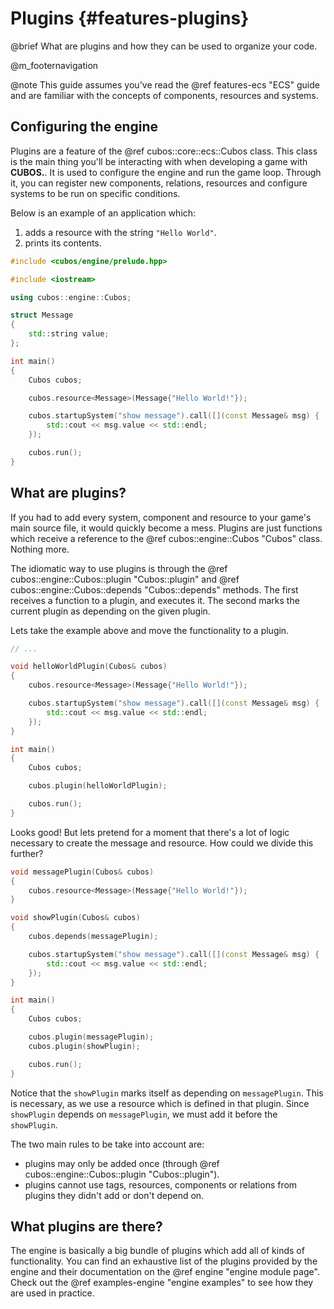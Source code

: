 # Plugins {#features-plugins}

@brief What are plugins and how they can be used to organize your code.

@m_footernavigation

@note This guide assumes you've read the @ref features-ecs "ECS" guide and are
familiar with the concepts of components, resources and systems.

## Configuring the engine

Plugins are a feature of the @ref cubos::core::ecs::Cubos class. This class is
the main thing you'll be interacting with when developing a game with
**CUBOS.**. It is used to configure the engine and run the game loop. Through
it, you can register new components, relations, resources and configure systems to be run on specific conditions.

Below is an example of an application which:
1. adds a resource with the string `"Hello World"`.
2. prints its contents.

```cpp
#include <cubos/engine/prelude.hpp>

#include <iostream>

using cubos::engine::Cubos;

struct Message
{
    std::string value; 
};

int main()
{
    Cubos cubos;

    cubos.resource<Message>(Message{"Hello World!"});

    cubos.startupSystem("show message").call([](const Message& msg) {
        std::cout << msg.value << std::endl;
    });

    cubos.run();
}
```

## What are plugins?

If you had to add every system, component and resource to your game's main
source file, it would quickly become a mess. Plugins are just functions which
receive a reference to the @ref cubos::engine::Cubos "Cubos" class. Nothing
more.

The idiomatic way to use plugins is through the @ref cubos::engine::Cubos::plugin "Cubos::plugin" and @ref cubos::engine::Cubos::depends "Cubos::depends" methods. The first receives a function to a plugin, and executes it. The second marks the current plugin as depending on the given plugin.

Lets take the example above and move the functionality to a plugin.

```cpp
// ...

void helloWorldPlugin(Cubos& cubos)
{
    cubos.resource<Message>(Message{"Hello World!"});

    cubos.startupSystem("show message").call([](const Message& msg) {
        std::cout << msg.value << std::endl;
    });
}

int main()
{
    Cubos cubos;

    cubos.plugin(helloWorldPlugin);

    cubos.run();
}
```

Looks good! But lets pretend for a moment that there's a lot of logic necessary to create the message and resource.
How could we divide this further?

```cpp
void messagePlugin(Cubos& cubos)
{
    cubos.resource<Message>(Message{"Hello World!"});
}

void showPlugin(Cubos& cubos)
{
    cubos.depends(messagePlugin);

    cubos.startupSystem("show message").call([](const Message& msg) {
        std::cout << msg.value << std::endl;
    });
}

int main()
{
    Cubos cubos;

    cubos.plugin(messagePlugin);
    cubos.plugin(showPlugin);

    cubos.run();
}
```

Notice that the `showPlugin` marks itself as depending on `messagePlugin`. This is necessary, as we use a resource which is defined in that plugin. Since `showPlugin` depends on `messagePlugin`, we must add it before the `showPlugin`.

The two main rules to be take into account are:
- plugins may only be added once (through @ref cubos::engine::Cubos::plugin "Cubos::plugin").
- plugins cannot use tags, resources, components or relations from plugins they didn't add or don't depend on.

## What plugins are there?

The engine is basically a big bundle of plugins which add all of kinds of
functionality. You can find an exhaustive list of the plugins provided by the
engine and their documentation on the @ref engine "engine module page". Check
out the @ref examples-engine "engine examples" to see how they are used in
practice.
